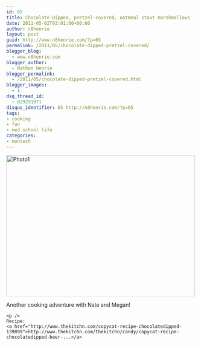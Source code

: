 ```yaml
---
id: 65
title: Chocolate-Dipped, pretzel-covered, oatmeal stout marshmallows
date: 2011-05-02T03:01:00+00:00
author: n8henrie
layout: post
guid: http://www.n8henrie.com/?p=65
permalink: /2011/05/chocolate-dipped-pretzel-covered/
blogger_blog:
  - www.n8henrie.com
blogger_author:
  - Nathan Henrie
blogger_permalink:
  - /2011/05/chocolate-dipped-pretzel-covered.html
blogger_images:
  - 1
dsq_thread_id:
  - 829291971
disqus_identifier: 65 http://n8henrie.com/?p=65
tags:
- cooking
- fun
- med school life
categories:
- nontech
---
```

<div>
  <div>
    <a href="{{ site.url }}/uploads/2012/09/Photo11.jpg.scaled.5001.jpg"><img alt="Photo1" height="373" src="{{ site.url }}/uploads/2012/09/Photo11.jpg.scaled.5001.jpg" width="500" /></a>
  </div>
  
  <p>
    Another cooking adventure with Nate and Megan! 
    
    <p />
    Recipe: 
    <a href="http://www.thekitchn.com/copycat-recipe-chocolatedipped-139899">http://www.thekitchn.com/thekitchn/candy/copycat-recipe-chocolatedipped-beer-...</a>
  </p>
</div>

<div>
</div>